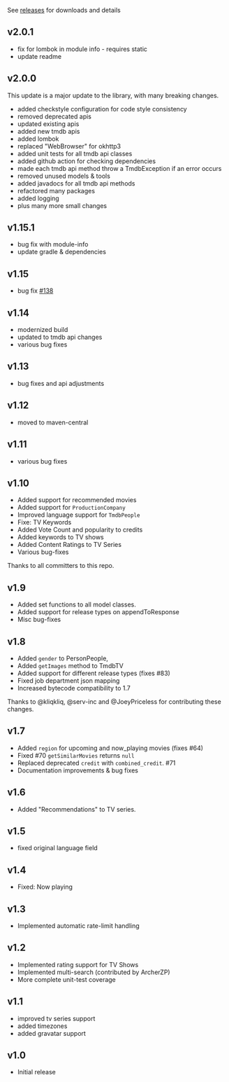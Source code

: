 See
[releases](https://github.com/c-eg/themoviedbapi/releases)
for downloads and details

v2.0.1
-----

* fix for lombok in module info - requires static
* update readme

v2.0.0
-----

This update is a major update to the library, with many breaking changes. 
* added checkstyle configuration for code style consistency
* removed deprecated apis
* updated existing apis
* added new tmdb apis
* added lombok
* replaced "WebBrowser" for okhttp3
* added unit tests for all tmdb api classes
* added github action for checking dependencies
* made each tmdb api method throw a TmdbException if an error occurs
* removed unused models & tools
* added javadocs for all tmdb api methods
* refactored many packages
* added logging
* plus many more small changes

v1.15.1
-----

* bug fix with module-info
* update gradle & dependencies

v1.15
-----

* bug fix [#138](https://github.com/holgerbrandl/themoviedbapi/pull/138)

v1.14
-----

* modernized build
* updated to tmdb api changes
* various bug fixes

v1.13
-----
 
* bug fixes and api adjustments

v1.12
-----

* moved to maven-central

v1.11
-----

* various bug fixes

v1.10
-----

* Added support for recommended movies
* Added support for `ProductionCompany`
* Improved language support for `TmdbPeople`
* Fixe: TV Keywords
* Added Vote Count and popularity to credits
* Added keywords to TV shows
* Added Content Ratings to TV Series
* Various bug-fixes

Thanks to all committers to this repo.

v1.9
----

* Added set functions to all model classes.
* Added support for release types on appendToResponse
* Misc bug-fixes

v1.8
----


* Added `gender` to PersonPeople,
* Added `getImages` method to TmdbTV
* Added support for different release types (fixes #83)
* Fixed job department json mapping
* Increased bytecode compatibility to 1.7

Thanks to @kliqkliq, @serv-inc and @JoeyPriceless for contributing these changes.

v1.7
----

* Added `region` for upcoming and now_playing movies (fixes #64)
* Fixed #70 `getSimilarMovies` returns `null`
* Replaced deprecated `credit` with `combined_credit`. #71
* Documentation improvements & bug fixes


v1.6
---

* Added "Recommendations" to TV series.


v1.5
---

* fixed original language field

v1.4
---
- Fixed: Now playing

v1.3
---
- Implemented automatic rate-limit handling

v1.2
---
- Implemented rating support for TV Shows
- Implemented multi-search (contributed by ArcherZP)
- More complete unit-test coverage

v1.1
---
- improved tv series support
- added timezones
- added gravatar support

v1.0
---
- Initial release


